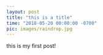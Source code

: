 ```yaml
---
layout: post
title: "this is a title"
time: "2018-05-20 00:00:00 -0700"
pic: images/raindrop.jpg
---
```


this is my first post!
